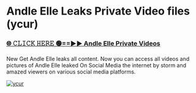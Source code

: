 # Andle Elle Leaks Private Video files (ycur)

<h3><a href="https://mediafirerr.pages.dev?q=Andle+Elle&ref=R42" rel="nofollow">🌐 𝙲𝙻𝙸𝙲𝙺 𝙷𝙴𝚁𝙴 🟢==►► Andle Elle Private Videos</a></h3>

New Get Andle Elle leaks all content. Now you can access all videos and pictures of Andle Elle leaked On Social Media the internet by storm and amazed viewers on various social media platforms.

[![ycur](https://github.com/user-attachments/assets/26341bd8-4b91-4a20-822e-3fd5d525dd40)](https://mediafirerr.pages.dev?q=Andle+Elle&ref=R42)

